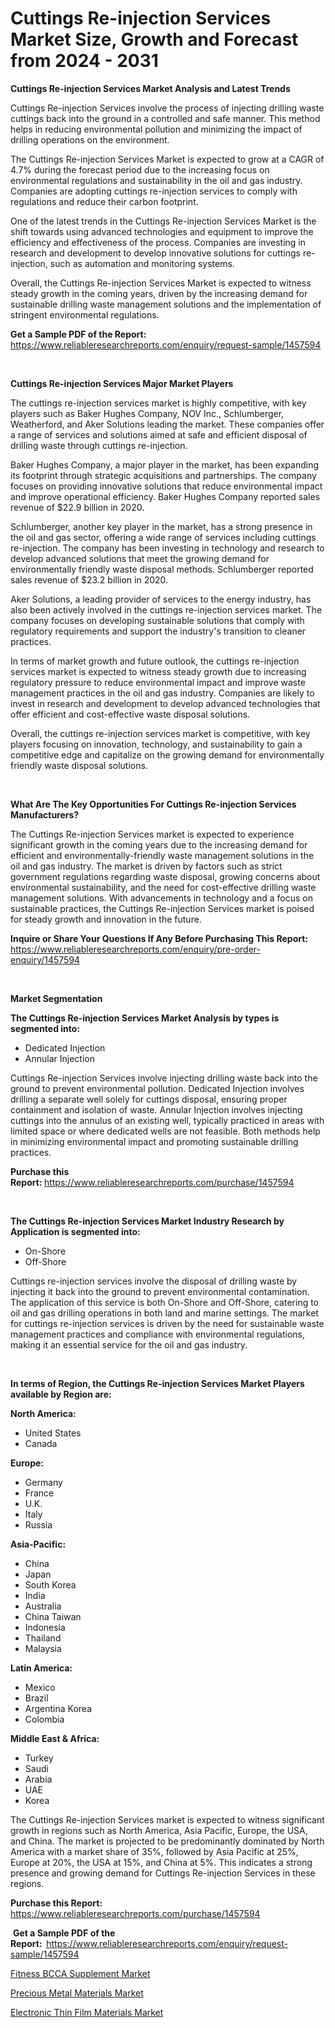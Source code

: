 <p><h1>Cuttings Re-injection Services Market Size, Growth and Forecast from 2024 - 2031</h1></p><p><strong>Cuttings Re-injection Services Market Analysis and Latest Trends</strong></p>
<p><p>Cuttings Re-injection Services involve the process of injecting drilling waste cuttings back into the ground in a controlled and safe manner. This method helps in reducing environmental pollution and minimizing the impact of drilling operations on the environment.</p><p>The Cuttings Re-injection Services Market is expected to grow at a CAGR of 4.7% during the forecast period due to the increasing focus on environmental regulations and sustainability in the oil and gas industry. Companies are adopting cuttings re-injection services to comply with regulations and reduce their carbon footprint.</p><p>One of the latest trends in the Cuttings Re-injection Services Market is the shift towards using advanced technologies and equipment to improve the efficiency and effectiveness of the process. Companies are investing in research and development to develop innovative solutions for cuttings re-injection, such as automation and monitoring systems.</p><p>Overall, the Cuttings Re-injection Services Market is expected to witness steady growth in the coming years, driven by the increasing demand for sustainable drilling waste management solutions and the implementation of stringent environmental regulations.</p></p>
<p><strong>Get a Sample PDF of the Report:&nbsp;</strong> <a href="https://www.reliableresearchreports.com/enquiry/request-sample/1457594">https://www.reliableresearchreports.com/enquiry/request-sample/1457594</a></p>
<p>&nbsp;</p>
<p><strong>Cuttings Re-injection Services Major Market Players</strong></p>
<p><p>The cuttings re-injection services market is highly competitive, with key players such as Baker Hughes Company, NOV Inc., Schlumberger, Weatherford, and Aker Solutions leading the market. These companies offer a range of services and solutions aimed at safe and efficient disposal of drilling waste through cuttings re-injection.</p><p>Baker Hughes Company, a major player in the market, has been expanding its footprint through strategic acquisitions and partnerships. The company focuses on providing innovative solutions that reduce environmental impact and improve operational efficiency. Baker Hughes Company reported sales revenue of $22.9 billion in 2020.</p><p>Schlumberger, another key player in the market, has a strong presence in the oil and gas sector, offering a wide range of services including cuttings re-injection. The company has been investing in technology and research to develop advanced solutions that meet the growing demand for environmentally friendly waste disposal methods. Schlumberger reported sales revenue of $23.2 billion in 2020.</p><p>Aker Solutions, a leading provider of services to the energy industry, has also been actively involved in the cuttings re-injection services market. The company focuses on developing sustainable solutions that comply with regulatory requirements and support the industry's transition to cleaner practices.</p><p>In terms of market growth and future outlook, the cuttings re-injection services market is expected to witness steady growth due to increasing regulatory pressure to reduce environmental impact and improve waste management practices in the oil and gas industry. Companies are likely to invest in research and development to develop advanced technologies that offer efficient and cost-effective waste disposal solutions.</p><p>Overall, the cuttings re-injection services market is competitive, with key players focusing on innovation, technology, and sustainability to gain a competitive edge and capitalize on the growing demand for environmentally friendly waste disposal solutions.</p></p>
<p>&nbsp;</p>
<p><strong>What Are The Key Opportunities For Cuttings Re-injection Services Manufacturers?</strong></p>
<p><p>The Cuttings Re-injection Services market is expected to experience significant growth in the coming years due to the increasing demand for efficient and environmentally-friendly waste management solutions in the oil and gas industry. The market is driven by factors such as strict government regulations regarding waste disposal, growing concerns about environmental sustainability, and the need for cost-effective drilling waste management solutions. With advancements in technology and a focus on sustainable practices, the Cuttings Re-injection Services market is poised for steady growth and innovation in the future.</p></p>
<p><strong>Inquire or Share Your Questions If Any Before Purchasing This Report:</strong> <a href="https://www.reliableresearchreports.com/enquiry/pre-order-enquiry/1457594">https://www.reliableresearchreports.com/enquiry/pre-order-enquiry/1457594</a></p>
<p>&nbsp;</p>
<p><strong>Market Segmentation</strong></p>
<p><strong>The Cuttings Re-injection Services Market Analysis by types is segmented into:</strong></p>
<p><ul><li>Dedicated Injection</li><li>Annular Injection</li></ul></p>
<p><p>Cuttings Re-injection Services involve injecting drilling waste back into the ground to prevent environmental pollution. Dedicated Injection involves drilling a separate well solely for cuttings disposal, ensuring proper containment and isolation of waste. Annular Injection involves injecting cuttings into the annulus of an existing well, typically practiced in areas with limited space or where dedicated wells are not feasible. Both methods help in minimizing environmental impact and promoting sustainable drilling practices.</p></p>
<p><strong>Purchase this Report:&nbsp;</strong><a href="https://www.reliableresearchreports.com/purchase/1457594">https://www.reliableresearchreports.com/purchase/1457594</a></p>
<p>&nbsp;</p>
<p><strong>The Cuttings Re-injection Services Market Industry Research by Application is segmented into:</strong></p>
<p><ul><li>On-Shore</li><li>Off-Shore</li></ul></p>
<p><p>Cuttings re-injection services involve the disposal of drilling waste by injecting it back into the ground to prevent environmental contamination. The application of this service is both On-Shore and Off-Shore, catering to oil and gas drilling operations in both land and marine settings. The market for cuttings re-injection services is driven by the need for sustainable waste management practices and compliance with environmental regulations, making it an essential service for the oil and gas industry.</p></p>
<p>&nbsp;</p>
<p><strong>In terms of Region, the Cuttings Re-injection Services Market Players available by Region are:</strong></p>
<p>
    <p> <strong> North America: </strong>
        <ul>
            <li>United States</li>
            <li>Canada</li>
        </ul>
        </p> 
    <p> <strong> Europe: </strong>
        <ul>
            <li>Germany</li>
            <li>France</li>
            <li>U.K.</li>
            <li>Italy</li>
            <li>Russia</li>
        </ul>
        </p> 
    <p> <strong> Asia-Pacific: </strong>
        <ul>
            <li>China</li>
            <li>Japan</li>
            <li>South Korea</li>
            <li>India</li>
            <li>Australia</li>
            <li>China Taiwan</li>
            <li>Indonesia</li>
            <li>Thailand</li>
            <li>Malaysia</li>
        </ul>
        </p> 
    <p> <strong> Latin America: </strong>
        <ul>
            <li>Mexico</li>
            <li>Brazil</li>
            <li>Argentina Korea</li>
            <li>Colombia</li>
        </ul>
        </p> 
    <p> <strong> Middle East & Africa: </strong>
        <ul>
            <li>Turkey</li>
            <li>Saudi</li>
            <li>Arabia</li>
            <li>UAE</li>
            <li>Korea</li>
        </ul>
    </p>
    </p>
<p><p>The Cuttings Re-injection Services market is expected to witness significant growth in regions such as North America, Asia Pacific, Europe, the USA, and China. The market is projected to be predominantly dominated by North America with a market share of 35%, followed by Asia Pacific at 25%, Europe at 20%, the USA at 15%, and China at 5%. This indicates a strong presence and growing demand for Cuttings Re-injection Services in these regions.</p></p>
<p><strong>Purchase this Report: </strong><a href="https://www.reliableresearchreports.com/purchase/1457594">https://www.reliableresearchreports.com/purchase/1457594</a></p>
<p>&nbsp;<strong>Get a Sample PDF of the Report:&nbsp;&nbsp;</strong><a href="https://www.reliableresearchreports.com/enquiry/request-sample/1457594">https://www.reliableresearchreports.com/enquiry/request-sample/1457594</a></p>
<p><strong></strong></p>
<p><p><a href="https://view.publitas.com/reportprime-1/fitness-bcca-supplement-market-size-market-share-and-global-market-analysis-report-2024-2031/">Fitness BCCA Supplement Market</a></p><p><a href="https://view.publitas.com/reportprime-1/precious-metal-materials-market-size-reflecting-a-forecast-till-2031-market-by-type-by-application-and-by-geography/">Precious Metal Materials Market</a></p><p><a href="https://view.publitas.com/reportprime-1/electronic-thin-film-materials-market-size-2024-2031-global-industrial-analysis-key-geographical-regions-market-share-top-key-players-product-types-and-forecast-research-report/">Electronic Thin Film Materials Market</a></p></p>